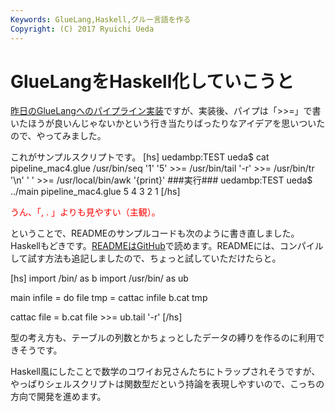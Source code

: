 ```yaml
---
Keywords: GlueLang,Haskell,グルー言語を作る
Copyright: (C) 2017 Ryuichi Ueda
---
```


# GlueLangをHaskell化していこうと
<a href="http://blog.ueda.asia/?p=4798" title="パイプラインを実装できた" target="_blank">昨日のGlueLangへのパイプライン実装</a>ですが、実装後、パイプは「>>=」で書いたほうが良いんじゃないかという行き当たりばったりなアイデアを思いついたので、やってみました。


これがサンプルスクリプトです。
[hs]
uedambp:TEST ueda$ cat pipeline_mac4.glue 
/usr/bin/seq '1' '5' &gt;&gt;=
/usr/bin/tail '-r' &gt;&gt;=
/usr/bin/tr '\\n' ' ' &gt;&gt;=
/usr/local/bin/awk '{print}'
###実行###
uedambp:TEST ueda$ ../main pipeline_mac4.glue 
5 4 3 2 1 
[/hs]

<span style="color:red">うん、「, . 」よりも見やすい（主観）。</span>

ということで、READMEのサンプルコードも次のように書き直しました。Haskellもどきです。<a href="https://github.com/ryuichiueda/GlueLang#gluelang" target="_blank">READMEはGitHub</a>で読めます。READMEには、コンパイルして試す方法も追記しましたので、ちょっと試していただけたらと。

[hs]
import /bin/ as b
import /usr/bin/ as ub

main infile = do
 file tmp = cattac infile 
 b.cat tmp

cattac file = b.cat file &gt;&gt;= ub.tail '-r'
[/hs]

型の考え方も、テーブルの列数とかちょっとしたデータの縛りを作るのに利用できそうです。

Haskell風にしたことで数学のコワイお兄さんたちにトラップされそうですが、やっぱりシェルスクリプトは関数型だという持論を表現しやすいので、こっちの方向で開発を進めます。

